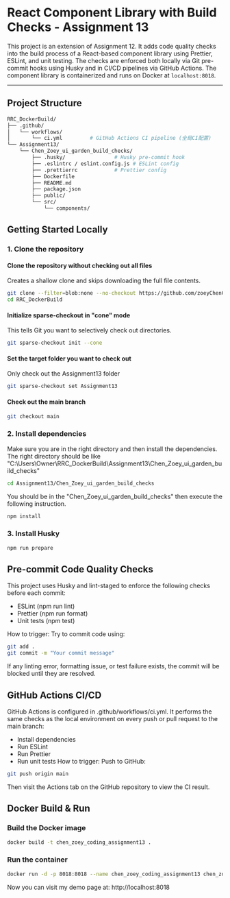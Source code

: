 # React Component Library with Build Checks - Assignment 13

This project is an extension of Assignment 12. It adds code quality checks into the build process of a React-based component library using Prettier, ESLint, and unit testing. The checks are enforced both locally via Git pre-commit hooks using Husky and in CI/CD pipelines via GitHub Actions. The component library is containerized and runs on Docker at `localhost:8018`.

---

## Project Structure
```bash
RRC_DockerBuild/
├── .github/
│   └── workflows/
│       └── ci.yml         # GitHub Actions CI pipeline (全局CI配置)
└── Assignment13/
    └── Chen_Zoey_ui_garden_build_checks/
        ├── .husky/                # Husky pre-commit hook
        ├── .eslintrc / eslint.config.js # ESLint config
        ├── .prettierrc            # Prettier config
        ├── Dockerfile
        ├── README.md
        ├── package.json
        ├── public/
        └── src/
            └── components/
```


## Getting Started Locally

### 1. Clone the repository

#### Clone the repository without checking out all files
Creates a shallow clone and skips downloading the full file contents.
```bash
git clone --filter=blob:none --no-checkout https://github.com/zoeyChenCap/RRC_DockerBuild.git
cd RRC_DockerBuild
```
#### Initialize sparse-checkout in "cone" mode
This tells Git you want to selectively check out directories.
```bash
git sparse-checkout init --cone
```
#### Set the target folder you want to check out
Only check out the Assignment13 folder
```bash
git sparse-checkout set Assignment13
```
#### Check out the main branch
```bash
git checkout main
```
### 2. Install dependencies
Make sure you are in the right directory and then install the dependencies.
The right directory should be like "C:\Users\Owner\RRC_DockerBuild\Assignment13\Chen_Zoey_ui_garden_build_checks"
```bash
cd Assignment13/Chen_Zoey_ui_garden_build_checks
```
You should be in the "Chen_Zoey_ui_garden_build_checks" then execute the following instruction.
```bash
npm install
```
### 3. Install Husky
```bash
npm run prepare
```

## Pre-commit Code Quality Checks
This project uses Husky and lint-staged to enforce the following checks before each commit:
- ESLint (npm run lint)
- Prettier (npm run format)
- Unit tests (npm test)

How to trigger:
Try to commit code using:
```bash
git add .
git commit -m "Your commit message"
```
If any linting error, formatting issue, or test failure exists, the commit will be blocked until they are resolved.

## GitHub Actions CI/CD
GitHub Actions is configured in .github/workflows/ci.yml. It performs the same checks as the local environment on every push or pull request to the main branch:
- Install dependencies
- Run ESLint
- Run Prettier
- Run unit tests
How to trigger:
Push to GitHub:
```bash
git push origin main
```
Then visit the Actions tab on the GitHub repository to view the CI result.

## Docker Build & Run
### Build the Docker image
```bash
docker build -t chen_zoey_coding_assignment13 .
```
### Run the container
```bash
docker run -d -p 8018:8018 --name chen_zoey_coding_assignment13 chen_zoey_coding_assignment13
```
Now you can visit my demo page at: http://localhost:8018